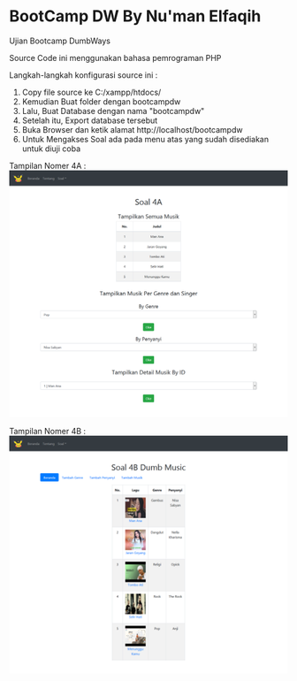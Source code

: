 # BootCamp DW By Nu'man Elfaqih
Ujian Bootcamp DumbWays

Source Code ini menggunakan bahasa pemrograman PHP

Langkah-langkah konfigurasi source ini :
1. Copy file source ke C:/xampp/htdocs/
2. Kemudian Buat folder dengan bootcampdw
3. Lalu, Buat Database dengan nama "bootcampdw"
4. Setelah itu, Export database tersebut
5. Buka Browser dan ketik alamat http://localhost/bootcampdw
6. Untuk Mengakses Soal ada pada menu atas yang sudah disediakan untuk diuji coba

Tampilan Nomer 4A :
<img src="https://github.com/numanblue/bootcampdw/blob/main/screenshoot/4A.png">

Tampilan Nomer 4B :
<img src="https://github.com/numanblue/bootcampdw/blob/main/screenshoot/4B.png">
